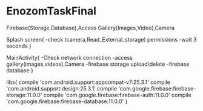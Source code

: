 # EnozomTaskFinal

Firebase(Storage,Database),Access Gallery(Images,Video),Camera

Splash screen{ 
-check (camera,Read_External_storage) permissions 
-wait 3 seconds }

MainActivity{
 -Check network connection 
-access gallery(images,videos),Camera 
-firebase storage upload\delete 
-firebase database }

libs{ compile 'com.android.support:appcompat-v7:25.3.1' 
compile 'com.android.support:design:25.3.1' 
compile 'com.google.firebase:firebase-storage:11.0.0' 
compile 'com.google.firebase:firebase-auth:11.0.0' 
compile 'com.google.firebase:firebase-database:11.0.0' }
